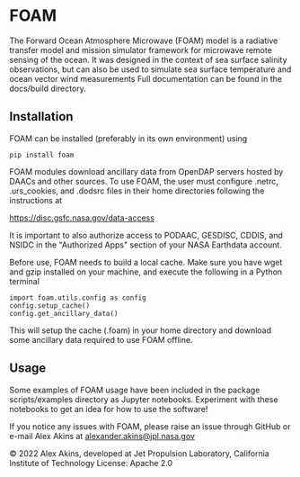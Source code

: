 # FOAM
The Forward Ocean Atmosphere Microwave (FOAM) model is a radiative transfer model and mission simulator framework for microwave remote sensing of the ocean. It was designed in the context of sea surface salinity observations, but can also be used to simulate sea surface temperature and ocean vector wind measurements
Full documentation can be found in the docs/build directory. 

## Installation
FOAM can be installed (preferably in its own environment) using 

    pip install foam 

FOAM modules download ancillary data from OpenDAP servers hosted by DAACs and other sources.
To use FOAM, the user must configure .netrc, .urs_cookies, and .dodsrc files in their home directories following the instructions at 

https://disc.gsfc.nasa.gov/data-access

It is important to also authorize access to PODAAC, GESDISC, CDDIS, and NSIDC in the "Authorized Apps" section of your NASA Earthdata account.

Before use, FOAM needs to build a local cache. Make sure you have wget and gzip installed on your machine, and execute the following in a Python terminal 

    import foam.utils.config as config 
    config.setup_cache()
    config.get_ancillary_data()

This will setup the cache (.foam) in your home directory and download some ancillary data required to use FOAM offline. 

## Usage
Some examples of FOAM usage have been included in the package scripts/examples directory as Jupyter notebooks. 
Experiment with these notebooks to get an idea for how to use the software! 


If you notice any issues with FOAM, please raise an issue through GitHub or e-mail Alex Akins at alexander.akins@jpl.nasa.gov

&copy; 2022 Alex Akins, developed at Jet Propulsion Laboratory, California Institute of Technology 
License: Apache 2.0
